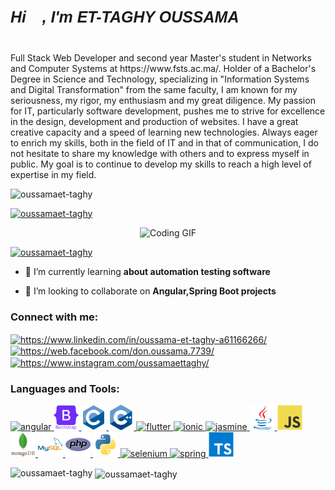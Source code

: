 <h5 align="left" style="font-size: 25px; font-family: 'Arial', sans-serif; ">Hi 👋, I'm ET-TAGHY OUSSAMA</h5>
Full Stack Web Developer and second year Master's student in Networks and Computer Systems at https://www.fsts.ac.ma/. Holder of a Bachelor's Degree in Science and Technology, specializing in "Information Systems and Digital Transformation" from the same faculty, I am known for my seriousness, my rigor, my enthusiasm and my great diligence. My passion for IT, particularly software development, pushes me to strive for excellence in the design, development and production of websites. I have a great creative capacity and a speed of learning new technologies. Always eager to enrich my skills, both in the field of IT and in that of communication, I do not hesitate to share my knowledge with others and to express myself in public. My goal is to continue to develop my skills to reach a high level of expertise in my field.

<p align="left"> <img src="https://komarev.com/ghpvc/?username=oussamaet-taghy&label=Profile%20views&color=0e75b6&style=flat" alt="oussamaet-taghy" /> </p>

<p align="left"> <a href="https://github.com/ryo-ma/github-profile-trophy"><img src="https://github-profile-trophy.vercel.app/?username=oussamaet-taghy" alt="oussamaet-taghy" /></a> </p>
<!-- Animated Coding GIF -->
<p align="center">
    <img src="https://media.giphy.com/media/qgQUggAC3Pfv687qPC/giphy.gif" alt="Coding GIF" width="500" height="300">
</p>

<p align="left">
    <a href="https://github.com/ryo-ma/github-profile-trophy">
        <img src="https://github-profile-trophy.vercel.app/?username=oussamaet-taghy" alt="oussamaet-taghy" />
    </a>
</p>

- 🌱 I’m currently learning **about automation testing software**

- 👯 I’m looking to collaborate on **Angular,Spring Boot projects**

<h3 align="left">Connect with me:</h3>
<p align="left">
<a href="https://linkedin.com/in/https://www.linkedin.com/in/oussama-et-taghy-a61166266/" target="blank"><img align="center" src="https://raw.githubusercontent.com/rahuldkjain/github-profile-readme-generator/master/src/images/icons/Social/linked-in-alt.svg" alt="https://www.linkedin.com/in/oussama-et-taghy-a61166266/" height="30" width="40" /></a>
<a href="https://fb.com/https://web.facebook.com/don.oussama.7739/" target="blank"><img align="center" src="https://raw.githubusercontent.com/rahuldkjain/github-profile-readme-generator/master/src/images/icons/Social/facebook.svg" alt="https://web.facebook.com/don.oussama.7739/" height="30" width="40" /></a>
<a href="https://instagram.com/https://www.instagram.com/oussamaettaghy/" target="blank"><img align="center" src="https://raw.githubusercontent.com/rahuldkjain/github-profile-readme-generator/master/src/images/icons/Social/instagram.svg" alt="https://www.instagram.com/oussamaettaghy/" height="30" width="40" /></a>
</p>

<h3 align="left">Languages and Tools:</h3>
<p align="left"> <a href="https://angular.io" target="_blank" rel="noreferrer"> <img src="https://angular.io/assets/images/logos/angular/angular.svg" alt="angular" width="40" height="40"/> </a> <a href="https://getbootstrap.com" target="_blank" rel="noreferrer"> <img src="https://raw.githubusercontent.com/devicons/devicon/master/icons/bootstrap/bootstrap-plain-wordmark.svg" alt="bootstrap" width="40" height="40"/> </a> <a href="https://www.cprogramming.com/" target="_blank" rel="noreferrer"> <img src="https://raw.githubusercontent.com/devicons/devicon/master/icons/c/c-original.svg" alt="c" width="40" height="40"/> </a> <a href="https://www.w3schools.com/cpp/" target="_blank" rel="noreferrer"> <img src="https://raw.githubusercontent.com/devicons/devicon/master/icons/cplusplus/cplusplus-original.svg" alt="cplusplus" width="40" height="40"/> </a> <a href="https://flutter.dev" target="_blank" rel="noreferrer"> <img src="https://www.vectorlogo.zone/logos/flutterio/flutterio-icon.svg" alt="flutter" width="40" height="40"/> </a> <a href="https://ionicframework.com" target="_blank" rel="noreferrer"> <img src="https://upload.wikimedia.org/wikipedia/commons/d/d1/Ionic_Logo.svg" alt="ionic" width="40" height="40"/> </a> <a href="https://jasmine.github.io/" target="_blank" rel="noreferrer"> <img src="https://www.vectorlogo.zone/logos/jasmine/jasmine-icon.svg" alt="jasmine" width="40" height="40"/> </a> <a href="https://www.java.com" target="_blank" rel="noreferrer"> <img src="https://raw.githubusercontent.com/devicons/devicon/master/icons/java/java-original.svg" alt="java" width="40" height="40"/> </a> <a href="https://developer.mozilla.org/en-US/docs/Web/JavaScript" target="_blank" rel="noreferrer"> <img src="https://raw.githubusercontent.com/devicons/devicon/master/icons/javascript/javascript-original.svg" alt="javascript" width="40" height="40"/> </a> <a href="https://www.mongodb.com/" target="_blank" rel="noreferrer"> <img src="https://raw.githubusercontent.com/devicons/devicon/master/icons/mongodb/mongodb-original-wordmark.svg" alt="mongodb" width="40" height="40"/> </a> <a href="https://www.mysql.com/" target="_blank" rel="noreferrer"> <img src="https://raw.githubusercontent.com/devicons/devicon/master/icons/mysql/mysql-original-wordmark.svg" alt="mysql" width="40" height="40"/> </a> <a href="https://www.php.net" target="_blank" rel="noreferrer"> <img src="https://raw.githubusercontent.com/devicons/devicon/master/icons/php/php-original.svg" alt="php" width="40" height="40"/> </a> <a href="https://www.python.org" target="_blank" rel="noreferrer"> <img src="https://raw.githubusercontent.com/devicons/devicon/master/icons/python/python-original.svg" alt="python" width="40" height="40"/> </a> <a href="https://www.selenium.dev" target="_blank" rel="noreferrer"> <img src="https://raw.githubusercontent.com/detain/svg-logos/780f25886640cef088af994181646db2f6b1a3f8/svg/selenium-logo.svg" alt="selenium" width="40" height="40"/> </a> <a href="https://spring.io/" target="_blank" rel="noreferrer"> <img src="https://www.vectorlogo.zone/logos/springio/springio-icon.svg" alt="spring" width="40" height="40"/> </a> <a href="https://www.typescriptlang.org/" target="_blank" rel="noreferrer"> <img src="https://raw.githubusercontent.com/devicons/devicon/master/icons/typescript/typescript-original.svg" alt="typescript" width="40" height="40"/> </a> </p>

<p><img align="left" src="https://github-readme-stats.vercel.app/api/top-langs?username=oussamaet-taghy&show_icons=true&locale=en&layout=compact" alt="oussamaet-taghy" /></p>

<p>&nbsp;<img align="center" src="https://github-readme-stats.vercel.app/api?username=oussamaet-taghy&show_icons=true&locale=en" alt="oussamaet-taghy" /></p>
